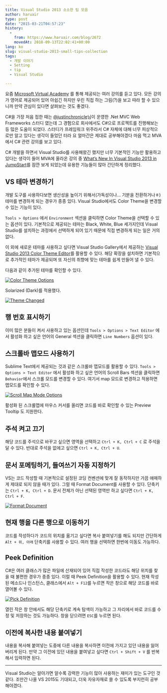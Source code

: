 ```yaml
---
title: Visual Studio 2013 소소한 팁 모음
author: haruair
type: post
date: "2015-03-21T04:57:23"
history:
  - 
    from: https://www.haruair.com/blog/2672
    movedAt: 2018-09-13T22:02:41+00:00
lang: ko
slug: visual-studio-2013-small-tips-collection
tags:
  - 개발 이야기
  - Setting
  - tip
  - Visual Studio

---
```

요즘 [Microsoft Virtual Academy][1] 를 통해 제공되는 여러 강의를 듣고 있다. 모든 강의가 영어로 제공되어 있어 아쉽긴 하지만 우린 직접 하는 그림(?)을 보고 따라 할 수 있으니까 만약 관심이 있다면 살펴보는 것도 좋겠다.

C#을 가장 처음 접한 때는 [@justinchronicle][2]님이 운영한 .Net MVC Web Frameworks 스터디 였는데 그 경험으로 회사에서도 C#으로 프로젝트를 진행해보는 등 많은 도움이 되었다. 스터디가 프레임워크 위주라서 C# 자체에 대해 너무 피상적으로만 알고 있다는 생각이 들었던 터라 요 얼마간은 제대로 공부해야겠다 마음 먹고 MVA에서 C# 관련 강의를 보고 있다.

C# 개발을 하면서 Visual Studio를 사용해왔긴 했지만 너무 기본적인 기능만 활용하고 있다는 생각이 들어 MVA에 올라온 강의 중 [What&#8217;s New In Visual Studio 2013 in JumpStart][3]를 잠깐 보게 되었는데 유용한 기능들이 많아 간단하게 정리했다.

## VS 테마 변경하기

개발 도구를 사용하다보면 생산성을 높이기 위해서(가독성이나&#8230; 기분을 전환하거나ㅎ) 테마를 변경하게 되는 경우가 종종 있다. Visual Studio에서도 Color Theme을 변경할 수 있는 기능이 있다.

`Tools > Options` 에서 `Environment` 섹션을 클릭하면 Color Theme을 선택할 수 있는 옵션이 있다. 기본적으로 제공되는 테마는 Black, White, Blue 세가지인데 Visual Studio를 설치하는 과정에서 선택하게 되어 있기 때문에 직접 변경하게 되는 일은 거의 없다.

이 외에 새로운 테마를 사용하고 싶다면 Visual Studio Gallery에서 제공하는 [Visual Studio 2013 Color Theme Editor][4]를 활용할 수 있다. 해당 확장을 설치하면 기본적으로 추가적인 테마가 제공되며 또 자신의 취향에 맞는 테마를 쉽게 만들어 낼 수 있다.

다음과 같이 추가된 테마를 확인할 수 있다.

[<img src="https://farm9.staticflickr.com/8739/16256471504_01a04b6ebc_o.png?w=660&#038;ssl=1" alt="Color Theme Options" class="aligncenter" data-recalc-dims="1" />][5]

Solarized (Dark)를 적용했다.

[<img src="https://farm9.staticflickr.com/8744/16671517207_79b161460f_c.jpg?w=660&#038;ssl=1" alt="Theme Changed" class="aligncenter" data-recalc-dims="1" />][6]

## 행 번호 표시하기

이미 많은 분들이 켜서 사용하고 있는 옵션인데 `Tools > Options > Text Editor` 에서 활성화 하고 싶은 언어의 General 섹션을 클릭하면 `Line Numbers` 옵션이 있다.

## 스크롤바 맵모드 사용하기

Sublime Text에서 제공되는 것과 같은 스크롤바 맵모드를 활용할 수 있다. `Tools > Options > Text Editor` 에서 활성화 하고 싶은 언어의 Scroll Bars 섹션을 클릭하면 `Behavior`에서 스크롤 모드를 변경할 수 있다. 여기서 map 모드로 변경하고 적용하면 맵모드를 확인할 수 있다.

[<img src="https://farm8.staticflickr.com/7618/16691439710_390d82d9fe_o.png?w=660&#038;ssl=1" alt="Scroll Map Mode Options" class="aligncenter" data-recalc-dims="1" />][7]

활성화 된 스크롤맵에 마우스 커서를 올리면 코드를 바로 확인할 수 있는 Preview Tooltip 도 지원한다.

## 주석 켜고 끄기

해당 코드를 주석으로 바꾸고 싶으면 영역을 선택하고 `Ctrl + K, Ctrl + C` 로 주석을 달 수 있다. 반대로 주석을 없에고 싶으면 `Ctrl + K, Ctrl + U`.

## 문서 포메팅하기, 들여쓰기 자동 지정하기

VS는 코드 작성할 때 기본적으로 설정된 코딩 컨벤션에 맞게 잘 동작하지만 가끔 애매하게 제대로 되지 않을 때가 있다. 그럴 때 Format Document를 사용할 수 있다. 단축키는 `Ctrl + K, Ctrl + D`. 문서 전체가 아닌 선택된 영역만 하고 싶다면 `Ctrl + K, Ctrl + F`.

[<img src="https://farm9.staticflickr.com/8726/16878841425_8d25f2716f_o.png?w=660&#038;ssl=1" alt="Format Document" class="aligncenter" data-recalc-dims="1" />][8]

## 현재 행을 다른 행으로 이동하기

코드를 작성하다가 코드의 위치를 옮기고 싶다면 복사 붙여넣기를 해도 되지만 간단하게 `Alt + 위, 아래` 단축키를 사용할 수 있다. 여러 행을 선택하면 한번에 이동도 가능하다.

## Peek Definition

C#은 여러 클래스가 많은 파일에 산재되어 있어 직접 작성한 코드라도 해당 위치를 찾을 때 불편한 경우가 종종 있다. 이럴 때 Peek Definition을 활용할 수 있다. 현재 작성된 메소드나 인스턴스, 클래스에서 `Alt + F12`를 누르면 작은 창으로 해당 코드를 바로 열어볼 수 있다.

[<img src="https://farm9.staticflickr.com/8717/16877664542_05b8772242_o.png?w=660&#038;ssl=1" alt="Pick Definition" class="aligncenter" data-recalc-dims="1" />][9]

열린 작은 창 안에서도 해당 단축키로 계속 탐색이 가능하고 그 자리에서 바로 코드를 수정 및 저장하는 것도 가능하다. 창을 닫으려면 `ESC`를 누르면 된다.

## 이전에 복사한 내용 붙여넣기

내용을 복사해 붙여넣는 도중에 다른 내용을 복사하면 이전에 가지고 있던 내용을 잃어버리게 된다. 만약 그 이전에 있던 내용을 붙여넣고 싶다면 `Ctrl + Shift + V` 를 반복해서 입력하면 된다.

* * *

Visual Studio는 알아가면 알수록 강력한 기능이 많아 사용하는 재미가 있는 도구인 것 같다. 조만간 나올 VS 2015도 기대되고, 더욱 자유자재로 쓸 수 있도록 부지런히 공부해야겠다.

 [1]: http://microsoftvirtualacademy.com
 [2]: https://twitter.com/justinchronicle
 [3]: http://www.microsoftvirtualacademy.com/training-courses/what-s-new-in-visual-studio-2013-jump-start
 [4]: https://visualstudiogallery.msdn.microsoft.com/9e08e5d3-6eb4-4e73-a045-6ea2a5cbdabe
 [5]: http://www.flickr.com/photos/90112078@N08/16256471504 "Color Theme Options"
 [6]: http://www.flickr.com/photos/90112078@N08/16671517207 "Theme Changed"
 [7]: http://www.flickr.com/photos/90112078@N08/16691439710 "Scroll Map Mode Options"
 [8]: http://www.flickr.com/photos/90112078@N08/16878841425 "Format Document"
 [9]: http://www.flickr.com/photos/90112078@N08/16877664542 "Pick Definition"